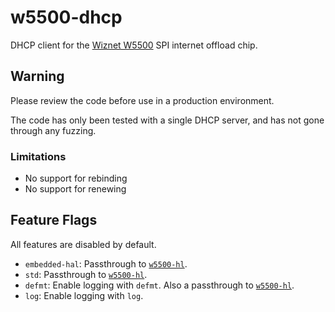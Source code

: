 # w5500-dhcp

DHCP client for the [Wiznet W5500] SPI internet offload chip.

## Warning

Please review the code before use in a production environment.

The code has only been tested with a single DHCP server, and has not gone
through any fuzzing.

### Limitations

* No support for rebinding
* No support for renewing

## Feature Flags

All features are disabled by default.

* `embedded-hal`: Passthrough to [`w5500-hl`].
* `std`: Passthrough to [`w5500-hl`].
* `defmt`: Enable logging with `defmt`. Also a passthrough to [`w5500-hl`].
* `log`: Enable logging with `log`.

[`std::net`]: https://doc.rust-lang.org/std/net/index.html
[`w5500-hl`]: https://github.com/newAM/w5500-hl-rs
[Wiznet W5500]: https://www.wiznet.io/product-item/w5500/
